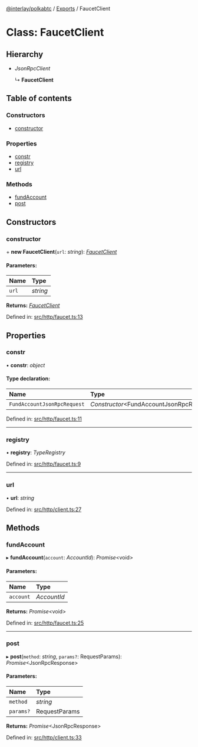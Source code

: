 [@interlay/polkabtc](/README.md) / [Exports](/modules.md) / FaucetClient

# Class: FaucetClient

## Hierarchy

* *JsonRpcClient*

  ↳ **FaucetClient**

## Table of contents

### Constructors

- [constructor](/classes/faucetclient.md#constructor)

### Properties

- [constr](/classes/faucetclient.md#constr)
- [registry](/classes/faucetclient.md#registry)
- [url](/classes/faucetclient.md#url)

### Methods

- [fundAccount](/classes/faucetclient.md#fundaccount)
- [post](/classes/faucetclient.md#post)

## Constructors

### constructor

\+ **new FaucetClient**(`url`: *string*): [*FaucetClient*](/classes/faucetclient.md)

#### Parameters:

Name | Type |
:------ | :------ |
`url` | *string* |

**Returns:** [*FaucetClient*](/classes/faucetclient.md)

Defined in: [src/http/faucet.ts:13](https://github.com/interlay/polkabtc-js/blob/fec6fe3/src/http/faucet.ts#L13)

## Properties

### constr

• **constr**: *object*

#### Type declaration:

Name | Type |
:------ | :------ |
`FundAccountJsonRpcRequest` | *Constructor*<FundAccountJsonRpcRequest\> |

Defined in: [src/http/faucet.ts:11](https://github.com/interlay/polkabtc-js/blob/fec6fe3/src/http/faucet.ts#L11)

___

### registry

• **registry**: *TypeRegistry*

Defined in: [src/http/faucet.ts:9](https://github.com/interlay/polkabtc-js/blob/fec6fe3/src/http/faucet.ts#L9)

___

### url

• **url**: *string*

Defined in: [src/http/client.ts:27](https://github.com/interlay/polkabtc-js/blob/fec6fe3/src/http/client.ts#L27)

## Methods

### fundAccount

▸ **fundAccount**(`account`: *AccountId*): *Promise*<void\>

#### Parameters:

Name | Type |
:------ | :------ |
`account` | *AccountId* |

**Returns:** *Promise*<void\>

Defined in: [src/http/faucet.ts:25](https://github.com/interlay/polkabtc-js/blob/fec6fe3/src/http/faucet.ts#L25)

___

### post

▸ **post**(`method`: *string*, `params?`: RequestParams): *Promise*<JsonRpcResponse\>

#### Parameters:

Name | Type |
:------ | :------ |
`method` | *string* |
`params?` | RequestParams |

**Returns:** *Promise*<JsonRpcResponse\>

Defined in: [src/http/client.ts:33](https://github.com/interlay/polkabtc-js/blob/fec6fe3/src/http/client.ts#L33)
